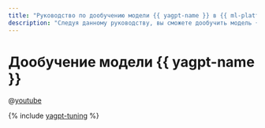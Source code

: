 ```yaml
---
title: "Руководство по дообучению модели {{ yagpt-name }} в {{ ml-platform-full-name }}"
description: "Следуя данному руководству, вы сможете дообучить модель {{ yagpt-name }} на своих примерах."
---
```


# Дообучение модели {{ yagpt-name }}

@[youtube](https://www.youtube.com/embed/hGrH0Shovtk?si=5SZGXtHxtRTMpzdY)

{% include [yagpt-tuning](../../_tutorials/ml-ai/yagpt-tuning.md) %}